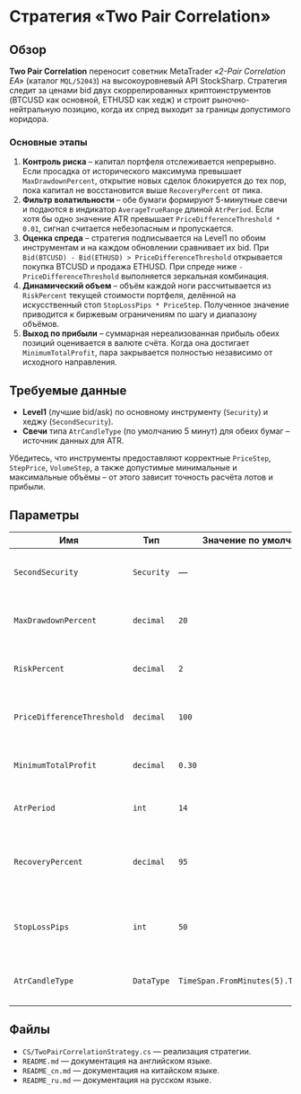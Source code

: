 # Стратегия «Two Pair Correlation»

## Обзор

**Two Pair Correlation** переносит советник MetaTrader *«2-Pair Correlation EA»* (каталог `MQL/52043`) на высокоуровневый API StockSharp. Стратегия следит за ценами bid двух скоррелированных криптоинструментов (BTCUSD как основной, ETHUSD как хедж) и строит рыночно-нейтральную позицию, когда их спред выходит за границы допустимого коридора.

### Основные этапы

1. **Контроль риска** – капитал портфеля отслеживается непрерывно. Если просадка от исторического максимума превышает `MaxDrawdownPercent`, открытие новых сделок блокируется до тех пор, пока капитал не восстановится выше `RecoveryPercent` от пика.
2. **Фильтр волатильности** – обе бумаги формируют 5-минутные свечи и подаются в индикатор `AverageTrueRange` длиной `AtrPeriod`. Если хотя бы одно значение ATR превышает `PriceDifferenceThreshold * 0.01`, сигнал считается небезопасным и пропускается.
3. **Оценка спреда** – стратегия подписывается на Level1 по обоим инструментам и на каждом обновлении сравнивает их bid. При `Bid(BTCUSD) - Bid(ETHUSD) > PriceDifferenceThreshold` открывается покупка BTCUSD и продажа ETHUSD. При спреде ниже `-PriceDifferenceThreshold` выполняется зеркальная комбинация.
4. **Динамический объем** – объём каждой ноги рассчитывается из `RiskPercent` текущей стоимости портфеля, делённой на искусственный стоп `StopLossPips * PriceStep`. Полученное значение приводится к биржевым ограничениям по шагу и диапазону объёмов.
5. **Выход по прибыли** – суммарная нереализованная прибыль обеих позиций оценивается в валюте счёта. Когда она достигает `MinimumTotalProfit`, пара закрывается полностью независимо от исходного направления.

## Требуемые данные

- **Level1** (лучшие bid/ask) по основному инструменту (`Security`) и хеджу (`SecondSecurity`).
- **Свечи** типа `AtrCandleType` (по умолчанию 5 минут) для обеих бумаг – источник данных для ATR.

Убедитесь, что инструменты предоставляют корректные `PriceStep`, `StepPrice`, `VolumeStep`, а также допустимые минимальные и максимальные объёмы – от этого зависит точность расчёта лотов и прибыли.

## Параметры

| Имя | Тип | Значение по умолчанию | Описание |
| --- | --- | --------------------- | -------- |
| `SecondSecurity` | `Security` | — | Хеджирующий инструмент (ETHUSD в оригинале). |
| `MaxDrawdownPercent` | `decimal` | `20` | Просадка, при которой новые входы блокируются. |
| `RiskPercent` | `decimal` | `2` | Доля капитала, используемая для расчёта объёма сделки. |
| `PriceDifferenceThreshold` | `decimal` | `100` | Порог расхождения bid-цен для открытия пары. |
| `MinimumTotalProfit` | `decimal` | `0.30` | Цель по совокупной прибыли в валюте счёта. |
| `AtrPeriod` | `int` | `14` | Длина ATR-фильтра волатильности. |
| `RecoveryPercent` | `decimal` | `95` | Процент восстановления от пика, после которого торговля возобновляется. |
| `StopLossPips` | `int` | `50` | Искусственный стоп для пересчёта `RiskPercent` в объёмы. |
| `AtrCandleType` | `DataType` | `TimeSpan.FromMinutes(5).TimeFrame()` | Тип свечей, используемых при вычислении ATR. |

## Файлы

- `CS/TwoPairCorrelationStrategy.cs` — реализация стратегии.
- `README.md` — документация на английском языке.
- `README_cn.md` — документация на китайском языке.
- `README_ru.md` — документация на русском языке.
